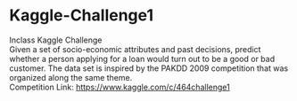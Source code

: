 # Kaggle-Challenge1
 Inclass Kaggle Challenge<br>
 Given a set of socio-economic attributes and past decisions, predict whether a person applying for a loan would turn out to be a good or   bad customer. The data set is inspired by the PAKDD 2009 competition that was organized along the same theme.<br>
 Competition Link: https://www.kaggle.com/c/464challenge1
